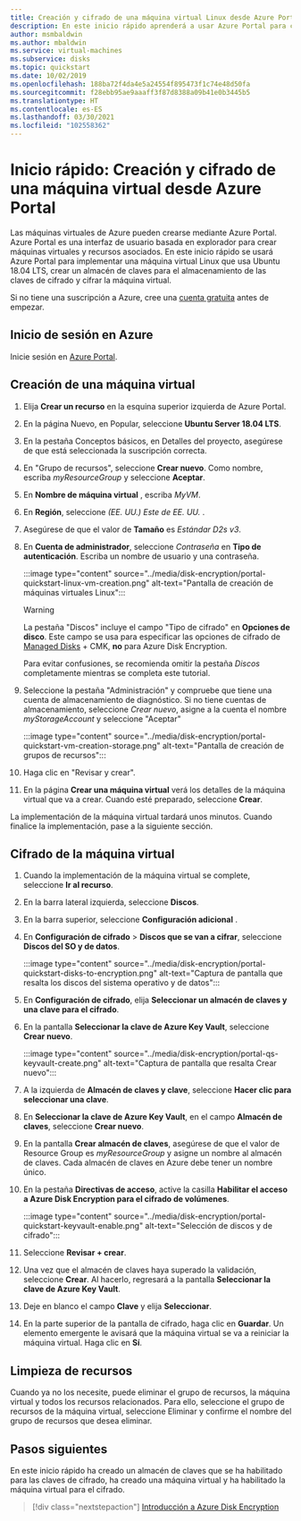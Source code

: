 ```yaml
---
title: Creación y cifrado de una máquina virtual Linux desde Azure Portal
description: En este inicio rápido aprenderá a usar Azure Portal para crear y cifrar una máquina virtual Linux
author: msmbaldwin
ms.author: mbaldwin
ms.service: virtual-machines
ms.subservice: disks
ms.topic: quickstart
ms.date: 10/02/2019
ms.openlocfilehash: 188ba72f4da4e5a24554f895473f1c74e48d50fa
ms.sourcegitcommit: f28ebb95ae9aaaff3f87d8388a09b41e0b3445b5
ms.translationtype: HT
ms.contentlocale: es-ES
ms.lasthandoff: 03/30/2021
ms.locfileid: "102558362"
---
```

# <a name="quickstart-create-and-encrypt-a-virtual-machine-with-the-azure-portal"></a>Inicio rápido: Creación y cifrado de una máquina virtual desde Azure Portal

Las máquinas virtuales de Azure pueden crearse mediante Azure Portal. Azure Portal es una interfaz de usuario basada en explorador para crear máquinas virtuales y recursos asociados. En este inicio rápido se usará Azure Portal para implementar una máquina virtual Linux que usa Ubuntu 18.04 LTS, crear un almacén de claves para el almacenamiento de las claves de cifrado y cifrar la máquina virtual.

Si no tiene una suscripción a Azure, cree una [cuenta gratuita](https://azure.microsoft.com/free/?WT.mc_id=A261C142F) antes de empezar.

## <a name="sign-in-to-azure"></a>Inicio de sesión en Azure

Inicie sesión en [Azure Portal](https://portal.azure.com).

## <a name="create-a-virtual-machine"></a>Creación de una máquina virtual

1. Elija **Crear un recurso** en la esquina superior izquierda de Azure Portal.
1. En la página Nuevo, en Popular, seleccione **Ubuntu Server 18.04 LTS**.
1. En la pestaña Conceptos básicos, en Detalles del proyecto, asegúrese de que está seleccionada la suscripción correcta.
1. En "Grupo de recursos", seleccione **Crear nuevo**. Como nombre, escriba *myResourceGroup* y seleccione **Aceptar**.
1. En **Nombre de máquina virtual** , escriba *MyVM*.
1. En **Región**, seleccione *(EE. UU.) Este de EE. UU.* .
1. Asegúrese de que el valor de **Tamaño** es *Estándar D2s v3*.
1. En **Cuenta de administrador**, seleccione *Contraseña* en **Tipo de autenticación**. Escriba un nombre de usuario y una contraseña.

    :::image type="content" source="../media/disk-encryption/portal-quickstart-linux-vm-creation.png" alt-text="Pantalla de creación de máquinas virtuales Linux":::

    > [!WARNING]
    > La pestaña "Discos" incluye el campo "Tipo de cifrado" en **Opciones de disco**. Este campo se usa para especificar las opciones de cifrado de [Managed Disks](../managed-disks-overview.md) + CMK, **no** para Azure Disk Encryption.
    >
    > Para evitar confusiones, se recomienda omitir la pestaña *Discos* completamente mientras se completa este tutorial.

1. Seleccione la pestaña "Administración" y compruebe que tiene una cuenta de almacenamiento de diagnóstico. Si no tiene cuentas de almacenamiento, seleccione *Crear nuevo*, asigne a la cuenta el nombre *myStorageAccount* y seleccione "Aceptar"

    :::image type="content" source="../media/disk-encryption/portal-quickstart-vm-creation-storage.png" alt-text="Pantalla de creación de grupos de recursos":::

1. Haga clic en "Revisar y crear".
1. En la página **Crear una máquina virtual** verá los detalles de la máquina virtual que va a crear. Cuando esté preparado, seleccione **Crear**.

La implementación de la máquina virtual tardará unos minutos. Cuando finalice la implementación, pase a la siguiente sección.

## <a name="encrypt-the-virtual-machine"></a>Cifrado de la máquina virtual

1. Cuando la implementación de la máquina virtual se complete, seleccione **Ir al recurso**.
1. En la barra lateral izquierda, seleccione **Discos**.
1. En la barra superior, seleccione **Configuración adicional** .
1. En **Configuración de cifrado** > **Discos que se van a cifrar**, seleccione **Discos del SO y de datos**.

    :::image type="content" source="../media/disk-encryption/portal-quickstart-disks-to-encryption.png" alt-text="Captura de pantalla que resalta los discos del sistema operativo y de datos":::

1. En **Configuración de cifrado**, elija **Seleccionar un almacén de claves y una clave para el cifrado**.
1. En la pantalla **Seleccionar la clave de Azure Key Vault**, seleccione **Crear nuevo**.

    :::image type="content" source="../media/disk-encryption/portal-qs-keyvault-create.png" alt-text="Captura de pantalla que resalta Crear nuevo":::

1. A la izquierda de **Almacén de claves y clave**, seleccione **Hacer clic para seleccionar una clave**.
1. En **Seleccionar la clave de Azure Key Vault**, en el campo **Almacén de claves**, seleccione **Crear nuevo**.
1. En la pantalla **Crear almacén de claves**, asegúrese de que el valor de Resource Group es *myResourceGroup* y asigne un nombre al almacén de claves.  Cada almacén de claves en Azure debe tener un nombre único.
1. En la pestaña **Directivas de acceso**, active la casilla **Habilitar el acceso a Azure Disk Encryption para el cifrado de volúmenes**.

    :::image type="content" source="../media/disk-encryption/portal-quickstart-keyvault-enable.png" alt-text="Selección de discos y de cifrado":::

1. Seleccione **Revisar + crear**.  
1. Una vez que el almacén de claves haya superado la validación, seleccione **Crear**. Al hacerlo, regresará a la pantalla **Seleccionar la clave de Azure Key Vault**.
1. Deje en blanco el campo **Clave** y elija **Seleccionar**.
1. En la parte superior de la pantalla de cifrado, haga clic en **Guardar**. Un elemento emergente le avisará que la máquina virtual se va a reiniciar la máquina virtual. Haga clic en **Sí**.

## <a name="clean-up-resources"></a>Limpieza de recursos

Cuando ya no los necesite, puede eliminar el grupo de recursos, la máquina virtual y todos los recursos relacionados. Para ello, seleccione el grupo de recursos de la máquina virtual, seleccione Eliminar y confirme el nombre del grupo de recursos que desea eliminar.

## <a name="next-steps"></a>Pasos siguientes

En este inicio rápido ha creado un almacén de claves que se ha habilitado para las claves de cifrado, ha creado una máquina virtual y ha habilitado la máquina virtual para el cifrado.  

> [!div class="nextstepaction"]
> [Introducción a Azure Disk Encryption](disk-encryption-overview.md)